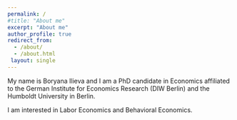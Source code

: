 ```yaml
---
permalink: /
#title: "About me"
excerpt: "About me"
author_profile: true
redirect_from: 
  - /about/
  - /about.html
 layout: single
---
```


My name is Boryana Ilieva and I am a PhD candidate in Economics affiliated to the German Institute for Economics Research (DIW Berlin) and the Humboldt University in Berlin. 

I am interested in Labor Economics and Behavioral Economics. 

